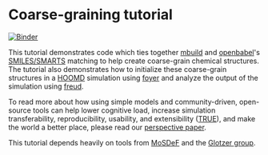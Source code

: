 # Coarse-graining tutorial
[![Binder](https://mybinder.org/badge_logo.svg)](https://mybinder.org/v2/gh/cmelab/CG-Tutorial/master)

This tutorial demonstrates code which ties together [mbuild](https://mosdef.org/mbuild/index.html) and [openbabel](http://openbabel.org/docs/current/)'s [SMILES/SMARTS](https://www.daylight.com/dayhtml/doc/theory/index.html) matching to help create coarse-grain chemical structures. 
The tutorial also demonstrates how to initialize these coarse-grain structures in a [HOOMD](https://hoomd-blue.readthedocs.io/en/stable/) simulation using [foyer](https://mosdef.org/foyer/) and analyze the output of the simulation using [freud](https://freud.readthedocs.io/en/stable/).

To read more about how using simple models and community-driven, open-source tools can help lower cognitive load, increase simulation transferability, reproducibility, usability, and extensibility ([TRUE](https://doi.org/10.6084/m9.figshare.8966312)), and make the world a better place, please read our [perspective paper](https://doi.org/10.1016/j.commatsci.2019.109129).

This tutorial depends heavily on tools from [MoSDeF](https://mosdef.org/) and the [Glotzer group](https://github.com/glotzerlab).

